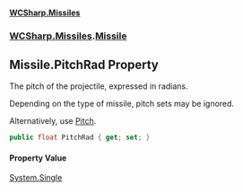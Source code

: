 #### [WCSharp\.Missiles](README.md 'README')
### [WCSharp\.Missiles](WCSharp.Missiles.md 'WCSharp\.Missiles').[Missile](WCSharp.Missiles.Missile.md 'WCSharp\.Missiles\.Missile')

## Missile\.PitchRad Property

The pitch of the projectile, expressed in radians\.

Depending on the type of missile, pitch sets may be ignored.

Alternatively, use [Pitch](WCSharp.Missiles.Missile.Pitch.md 'WCSharp\.Missiles\.Missile\.Pitch').

```csharp
public float PitchRad { get; set; }
```

#### Property Value
[System\.Single](https://learn.microsoft.com/en-us/dotnet/api/system.single 'System\.Single')